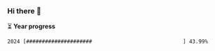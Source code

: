 ### Hi there :wave:

:hourglass_flowing_sand: **Year progress**

```txt
2024 [#####################                             ] 43.99%
```
